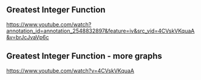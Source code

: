 
## Greatest Integer Function 

https://www.youtube.com/watch?annotation_id=annotation_2548832897&feature=iv&src_vid=4CVskVKquaA&v=brJcJvaVp6c

## Greatest Integer Function - more graphs

https://www.youtube.com/watch?v=4CVskVKquaA













